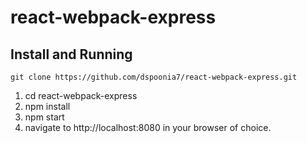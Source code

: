 # react-webpack-express

## Install and Running
`git clone https://github.com/dspoonia7/react-webpack-express.git`

1. cd react-webpack-express
2. npm install
3. npm start
4. navigate to http://localhost:8080 in your browser of choice.

<!--
## Overview

### React by default
The project runs with React by default and hot replacement of changes to the modules. Currently it is on 0.14.3.

### CSS Modules
CSS files loaded into components are locally scoped and you can point to class names with javascript. You can also compose classes together, also from other files. These are also hot loaded. Read more about them [here](http://glenmaddern.com/articles/css-modules).

To turn off CSS Modules remove it from the `webpack.config.js` file.

### Babel and Linting
Both Node server and frontend code runs with Babel. And all of it is linted. With atom you install the `linter` package, then `linter-eslint` and `linter-jscs`. You are covered. Also run `npm run eslint` or `npm run jscs` to verify all files. I would recommend installing `language-babel` package too for syntax highlighting

### Beautify
With a beautify package installed in your editor it will also do that
 -->
